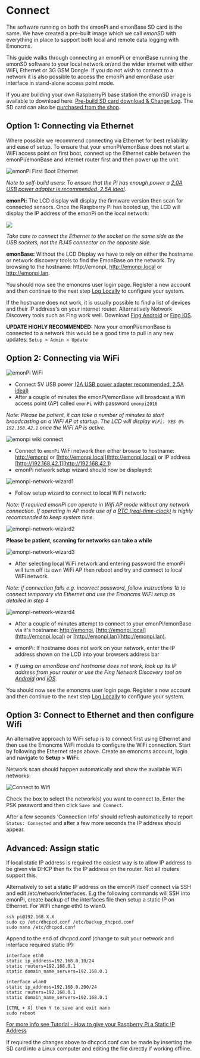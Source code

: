 # Connect

The software running on both the emonPi and emonBase SD card is the same. We have created a pre-built image which we call *emonSD* with everything in place to support both local and remote data logging with Emoncms.

This guide walks through connecting an emonPi or emonBase running the emonSD software to your local network or/and the wider internet with either WiFi, Ethernet or 3G GSM Dongle. If you do not wish to connect to a network it is also possible to access the emonPi and emonBase user interface in stand-alone access point mode.

If you are building your own RaspberryPi base station the emonSD image is available to download here: [Pre-build SD card download & Change Log](../emonsd/download.md). The SD card can also be [purchased from the shop](http://shop.openenergymonitor.com/pre-loaded-emonsd-microsd-card-for-raspberry-pi/).

## Option 1: Connecting via Ethernet

Where possible we recommend connecting via Ethernet for best reliability and ease of setup. To ensure that your emonPi/emonBase does not start a WiFi access point on first boot, connect up the Ethernet cable between the emonPi/emonBase and internet router first and then power up the unit.

![emonPi First Boot Ethernet](img/emonpi_ethernet_first_boot.png)

*Note to self-build users: To ensure that the Pi has enough power a [2.0A USB power adapter is recommended, 2.5A ideal](http://shop.openenergymonitor.com/power-supplies/).*

**emonPi:** The LCD display will display the firmware version then scan for connected sensors. Once the Raspberry Pi has booted up, the LCD will display the IP address of the emonPi on the local network:

![](img/Etherent_Connected.jpg)

*Take care to connect the Ethernet to the socket on the same side as the USB sockets, not the RJ45 connector on the opposite side.*

**emonBase:** Without the LCD Display we have to rely on either the hostname or network discovery tools to find the EmonBase on the network. Try browsing to the hostname: http://emonpi, http://emonpi.local or http://emonpi.lan. 

You should now see the emoncms user login page. Register a new account and then continue to the next step [Log Locally](../emoncms/intro-rpi.md) to configure your system.

If the hostname does not work, it is usually possible to find a list of devices and their IP address's on your internet router. Alternatively Network Discovery tools such as Fing work well. Download [Fing Android](https://play.google.com/store/apps/details?id=com.overlook.android.fing&hl=en_GB) or [Fing iOS](https://itunes.apple.com/gb/app/fing-network-scanner/id430921107?mt=8).

**UPDATE HIGHLY RECOMMENDED:** Now your emonPi/emonBase is connected to a network this would be a good time to pull in any new updates: `Setup > Admin > Update`

## Option 2: Connecting via WiFi

![emonPi WiFi](img/emonpi_wifi.png)

- Connect 5V USB power [(2A USB power adapter recommended, 2.5A ideal)](http://shop.openenergymonitor.com/power-supplies/)
- After a couple of minutes the emonPi/emonBase will broadcast a Wifi access point (AP) called `emonPi` with password `emonpi2016`

*Note: Please be patient, it can take a number of minutes to start broadcasting an a WiFi AP at startup. The LCD will display `WiFi: YES 0% 192.168.42.1` once the WiFi AP is active.*

![emonpi wiki connect](img/emonpi-wifi.png)

- Connect to `emonPi` WiFi network then either browse to hostname: [http://emonpi](http://emonpi) or [http://emonpi.local](http://emonpi.local) or IP address [http://192.168.42.1](http://192.168.42.1)
- emonPi network setup wizard should now be displayed:

![emonpi-network-wizard1](img/emonpi-network-wizard1.png)

- Follow setup wizard to connect to local WiFi network:

*Note: If required emonPi can operate in Wifi AP mode without any network connection. If operating in AP mode use of a [RTC (real-time-clock)](modifications.md) is highly recommended to keep system time.*

![emonpi-network-wizard2](img/emonpi-network-wizard2.png)

**Please be patient, scanning for networks can take a while**

![emonpi-network-wizard3](img/emonpi-network-wizard3.png)

- After selecting local WiFi network and entering password the emonPi will turn off its own WiFi AP then reboot and try and connect to local WiFi network.

*Note: if connection fails e.g. incorrect password, follow instructions 1b to connect temporary via Ethernet and use the Emoncms WiFi setup as detailed in step 4*

![emonpi-network-wizard4](img/emonpi-network-wizard4.png)

- After a couple of minutes attempt to connect to your emonPi/emonBase via it's hostname: [http://emonpi](http://emonpi), [http://emonpi.local](http://emonpi.local) or [http://emonpi.lan](http://emonpi.lan).

- emonPi: If hostname does not work on your network, enter the IP address shown on the LCD into your browsers address bar
- *If using an emonBase and hostname does not work, look up its IP address from your router or use the Fing Network Discovery tool on [Android](https://play.google.com/store/apps/details?id=com.overlook.android.fing&hl=en_GB) and [iOS](https://itunes.apple.com/gb/app/fing-network-scanner/id430921107?mt=8)*.

You should now see the emoncms user login page. Register a new account and then continue to the next step [Log Locally](../emoncms/intro-rpi.md) to configure your system.

## Option 3: Connect to Ethernet and then configure Wifi

An alternative approach to WiFi setup is to connect first using Ethernet and then use the Emoncms WiFi module to configure the WiFi connection. Start by following the Ethernet steps above. Create an emoncms account, login and navigate to **Setup > WiFi**:

Network scan should happen automatically and show the available WiFi networks:

![Connect to Wifi](img/wifi9_0.png)

Check the box to select the network(s) you want to connect to. Enter the PSK password and then click `Save and Connect`.

After a few seconds 'Connection Info' should refresh automatically to report `Status: Connected` and after a few more seconds the IP address should appear.

## Advanced: Assign static 

If local static IP address is required the easiest way is to allow IP address to be given via DHCP then fix the IP address on the router. Not all routers support this.

Alternatively to set a static IP address on the emonPi itself connect via SSH and edit /etc/network/interfaces. E.g the following commands will SSH into emonPi, create backup of the interfaces file then setup a static IP on Ethernet. For WiFi change eth0 to wlan0.

    ssh pi@192.168.X.X
    sudo cp /etc/dhcpcd.conf /etc/backup_dhcpcd.conf
    sudo nano /etc/dhcpcd.conf

Append to the end of dhcpcd.conf (change to suit your network and interface required static IP):

    interface eth0
    static ip_address=192.168.0.10/24
    static routers=192.168.0.1
    static domain_name_servers=192.168.0.1

    interface wlan0
    static ip_address=192.168.0.200/24
    static routers=192.168.0.1
    static domain_name_servers=192.168.0.1

    [CTRL + X] then Y to save and exit nano
    sudo reboot

[For more info see Tutorial - How to give your Raspberry Pi a Static IP Address](http://www.modmypi.com/blog/tutorial-how-to-give-your-raspberry-pi-a-static-ip-address)

If required the changes above to dhcpcd.conf can be made by inserting the SD card into a Linux computer and editing the file directly if working offline.


